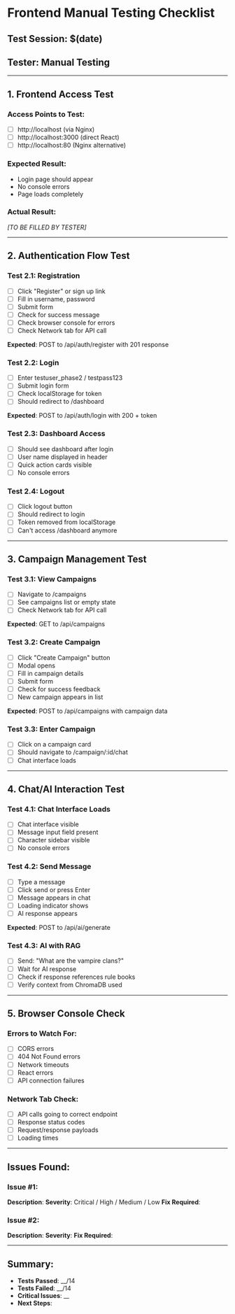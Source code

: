 # Frontend Manual Testing Checklist

## Test Session: $(date)
## Tester: Manual Testing

---

## 1. Frontend Access Test

### Access Points to Test:
- [ ] http://localhost (via Nginx)
- [ ] http://localhost:3000 (direct React)
- [ ] http://localhost:80 (Nginx alternative)

### Expected Result:
- Login page should appear
- No console errors
- Page loads completely

### Actual Result:
_[TO BE FILLED BY TESTER]_

---

## 2. Authentication Flow Test

### Test 2.1: Registration
- [ ] Click "Register" or sign up link
- [ ] Fill in username, password
- [ ] Submit form
- [ ] Check for success message
- [ ] Check browser console for errors
- [ ] Check Network tab for API call

**Expected**: POST to /api/auth/register with 201 response

### Test 2.2: Login  
- [ ] Enter testuser_phase2 / testpass123
- [ ] Submit login form
- [ ] Check localStorage for token
- [ ] Should redirect to /dashboard

**Expected**: POST to /api/auth/login with 200 + token

### Test 2.3: Dashboard Access
- [ ] Should see dashboard after login
- [ ] User name displayed in header
- [ ] Quick action cards visible
- [ ] No console errors

### Test 2.4: Logout
- [ ] Click logout button
- [ ] Should redirect to login
- [ ] Token removed from localStorage
- [ ] Can't access /dashboard anymore

---

## 3. Campaign Management Test

### Test 3.1: View Campaigns
- [ ] Navigate to /campaigns
- [ ] See campaigns list or empty state
- [ ] Check Network tab for API call

**Expected**: GET to /api/campaigns

### Test 3.2: Create Campaign
- [ ] Click "Create Campaign" button
- [ ] Modal opens
- [ ] Fill in campaign details
- [ ] Submit form
- [ ] Check for success feedback
- [ ] New campaign appears in list

**Expected**: POST to /api/campaigns with campaign data

### Test 3.3: Enter Campaign
- [ ] Click on a campaign card
- [ ] Should navigate to /campaign/:id/chat
- [ ] Chat interface loads

---

## 4. Chat/AI Interaction Test

### Test 4.1: Chat Interface Loads
- [ ] Chat interface visible
- [ ] Message input field present
- [ ] Character sidebar visible
- [ ] No console errors

### Test 4.2: Send Message
- [ ] Type a message
- [ ] Click send or press Enter
- [ ] Message appears in chat
- [ ] Loading indicator shows
- [ ] AI response appears

**Expected**: POST to /api/ai/generate

### Test 4.3: AI with RAG
- [ ] Send: "What are the vampire clans?"
- [ ] Wait for AI response
- [ ] Check if response references rule books
- [ ] Verify context from ChromaDB used

---

## 5. Browser Console Check

### Errors to Watch For:
- [ ] CORS errors
- [ ] 404 Not Found errors
- [ ] Network timeouts
- [ ] React errors
- [ ] API connection failures

### Network Tab Check:
- [ ] API calls going to correct endpoint
- [ ] Response status codes
- [ ] Request/response payloads
- [ ] Loading times

---

## Issues Found:

### Issue #1:
**Description**: 
**Severity**: Critical / High / Medium / Low
**Fix Required**: 

### Issue #2:
**Description**: 
**Severity**: 
**Fix Required**: 

---

## Summary:
- **Tests Passed**: __/14
- **Tests Failed**: __/14
- **Critical Issues**: __
- **Next Steps**: 

